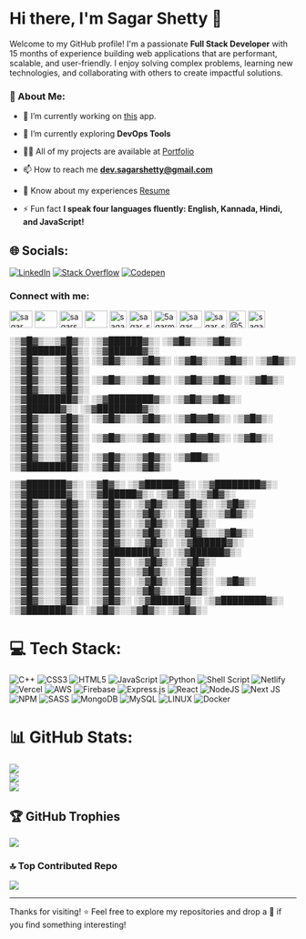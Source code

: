 # Hi there, I'm Sagar Shetty 👋

Welcome to my GitHub profile! I'm a passionate **Full Stack Developer** with 15 months of experience building web applications that are performant, scalable, and user-friendly. I enjoy solving complex problems, learning new technologies, and collaborating with others to create impactful solutions.

### 💫 About Me:

- 🔭 I’m currently working on [this](https://github.com/Sagar-Shetty21/SaveTrackr) app.

- 🌱 I’m currently exploring **DevOps Tools**

- 👨‍💻 All of my projects are available at [Portfolio](https://sagarshetty.netlify.app/)

- 📫 How to reach me **dev.sagarshetty@gmail.com**

- 📄 Know about my experiences [Resume](https://sagarshetty.netlify.app/assets/resume.pdf)

- ⚡ Fun fact **I speak four languages fluently: English, Kannada, Hindi, and JavaScript!**

## 🌐 Socials:
[![LinkedIn](https://img.shields.io/badge/LinkedIn-%230077B5.svg?logo=linkedin&logoColor=white)](https://linkedin.com/in/sagarshetty21) [![Stack Overflow](https://img.shields.io/badge/-Stackoverflow-FE7A16?logo=stack-overflow&logoColor=white)](https://stackoverflow.com/users/sagar-shetty) [![Codepen](https://img.shields.io/badge/Codepen-000000?style=for-the-badge&logo=codepen&logoColor=white)](https://codepen.io/sagar__shetty)

<h3 align="left">Connect with me:</h3>
<p align="left">
<a href="https://codepen.io/sagar__shetty" target="blank"><img align="center" src="https://www.svgrepo.com/show/448217/codepen.svg" alt="sagar__shetty" height="30" width="40" /></a>
<a href="https://dev.to/sagarshetty21" target="blank"><img align="center" src="https://cdn.worldvectorlogo.com/logos/devto.svg" height="30" width="40" /></a>
<a href="https://linkedin.com/in/sagarshetty21" target="blank"><img align="center" src="https://www.svgrepo.com/show/448234/linkedin.svg" alt="sagarshetty21" height="30" width="40" /></a>
<a href="https://stackoverflow.com/users/14431121/sagar-shetty" target="blank"><img align="center" src="https://www.svgrepo.com/show/452105/stack-overflow.svg" height="30" width="40" /></a>
<a href="https://codesandbox.com/sagar-shetty21" target="blank"><img align="center" src="https://cdn4.iconfinder.com/data/icons/logos-brands-5/24/codesandbox-512.png" alt="sagar-shetty21" height="30" width="30" /></a>
<a href="https://www.codechef.com/users/sagar_shetty" target="blank"><img align="center" src="https://cdn.jsdelivr.net/npm/simple-icons@3.1.0/icons/codechef.svg" alt="sagar_shetty" height="30" width="40" /></a>
<a href="https://www.hackerrank.com/5agarm5hetty05" target="blank"><img align="center" src="https://cdn.worldvectorlogo.com/logos/hackerrank-4.svg" alt="5agarm5hetty05" height="30" width="40" /></a>
<a href="https://codeforces.com/profile/sagar__shetty" target="blank"><img align="center" src="https://art.npanuhin.me/SVG/Codeforces/Codeforces.colored.svg" alt="sagar__shetty" height="30" width="40" /></a>
<a href="https://www.leetcode.com/sagar_shetty_21" target="blank"><img align="center" src="https://cdn.iconscout.com/icon/free/png-512/free-leetcode-3521542-2944960.png?f=avif&w=256" alt="sagar_shetty_21" height="30" width="40" /></a>
<a href="https://www.hackerearth.com/@5agarm5hetty05" target="blank"><img align="center" src="https://icons.veryicon.com/png/o/brands/popular-brand-icon-simple-icons/hackerearth.png" alt="@5agarm5hetty05" height="30" width="30" /></a>
<a href="https://auth.geeksforgeeks.org/user/sagar_shetty" target="blank"><img align="center" src="https://img.icons8.com/?size=512&id=AbQBhN9v62Ob&format=png" alt="sagar_shetty" height="30" width="30" /></a>
</p>


░▒▓█▓▒░░▒▓█▓▒░  ░▒▓██████▓▒░  ░▒▓█▓▒░░▒▓█▓▒░ ░▒▓████████▓▒░        ░▒▓██████▓▒░                         
░▒▓█▓▒░░▒▓█▓▒░ ░▒▓█▓▒░░▒▓█▓▒░ ░▒▓█▓▒░░▒▓█▓▒░ ░▒▓█▓▒░              ░▒▓█▓▒░░▒▓█▓▒░                        
░▒▓█▓▒░░▒▓█▓▒░ ░▒▓█▓▒░░▒▓█▓▒░  ░▒▓█▓▒▒▓█▓▒░  ░▒▓█▓▒░              ░▒▓█▓▒░░▒▓█▓▒░                        
░▒▓████████▓▒░ ░▒▓████████▓▒░  ░▒▓█▓▒▒▓█▓▒░  ░▒▓██████▓▒░         ░▒▓████████▓▒░                        
░▒▓█▓▒░░▒▓█▓▒░ ░▒▓█▓▒░░▒▓█▓▒░   ░▒▓█▓▓█▓▒░   ░▒▓█▓▒░              ░▒▓█▓▒░░▒▓█▓▒░                        
░▒▓█▓▒░░▒▓█▓▒░ ░▒▓█▓▒░░▒▓█▓▒░   ░▒▓█▓▓█▓▒░   ░▒▓█▓▒░              ░▒▓█▓▒░░▒▓█▓▒░                        
░▒▓█▓▒░░▒▓█▓▒░ ░▒▓█▓▒░░▒▓█▓▒░    ░▒▓██▓▒░    ░▒▓████████▓▒░       ░▒▓█▓▒░░▒▓█▓▒░                        
                                                                                                        
                                                                                                        
░▒▓███████▓▒░  ░▒▓█▓▒░  ░▒▓██████▓▒░  ░▒▓████████▓▒░       ░▒▓███████▓▒░   ░▒▓██████▓▒░  ░▒▓█▓▒░░▒▓█▓▒░ 
░▒▓█▓▒░░▒▓█▓▒░ ░▒▓█▓▒░ ░▒▓█▓▒░░▒▓█▓▒░ ░▒▓█▓▒░              ░▒▓█▓▒░░▒▓█▓▒░ ░▒▓█▓▒░░▒▓█▓▒░ ░▒▓█▓▒░░▒▓█▓▒░ 
░▒▓█▓▒░░▒▓█▓▒░ ░▒▓█▓▒░ ░▒▓█▓▒░        ░▒▓█▓▒░              ░▒▓█▓▒░░▒▓█▓▒░ ░▒▓█▓▒░░▒▓█▓▒░ ░▒▓█▓▒░░▒▓█▓▒░ 
░▒▓█▓▒░░▒▓█▓▒░ ░▒▓█▓▒░ ░▒▓█▓▒░        ░▒▓██████▓▒░         ░▒▓█▓▒░░▒▓█▓▒░ ░▒▓████████▓▒░  ░▒▓██████▓▒░  
░▒▓█▓▒░░▒▓█▓▒░ ░▒▓█▓▒░ ░▒▓█▓▒░        ░▒▓█▓▒░              ░▒▓█▓▒░░▒▓█▓▒░ ░▒▓█▓▒░░▒▓█▓▒░    ░▒▓█▓▒░     
░▒▓█▓▒░░▒▓█▓▒░ ░▒▓█▓▒░ ░▒▓█▓▒░░▒▓█▓▒░ ░▒▓█▓▒░              ░▒▓█▓▒░░▒▓█▓▒░ ░▒▓█▓▒░░▒▓█▓▒░    ░▒▓█▓▒░     
░▒▓█▓▒░░▒▓█▓▒░ ░▒▓█▓▒░  ░▒▓██████▓▒░  ░▒▓████████▓▒░       ░▒▓███████▓▒░  ░▒▓█▓▒░░▒▓█▓▒░    ░▒▓█▓▒░     
                                                                                                        
                                                                                                        

# 💻 Tech Stack:
![C++](https://img.shields.io/badge/c++-%2300599C.svg?style=for-the-badge&logo=c%2B%2B&logoColor=white) ![CSS3](https://img.shields.io/badge/css3-%231572B6.svg?style=for-the-badge&logo=css3&logoColor=white) ![HTML5](https://img.shields.io/badge/html5-%23E34F26.svg?style=for-the-badge&logo=html5&logoColor=white) ![JavaScript](https://img.shields.io/badge/javascript-%23323330.svg?style=for-the-badge&logo=javascript&logoColor=%23F7DF1E) ![Python](https://img.shields.io/badge/python-3670A0?style=for-the-badge&logo=python&logoColor=ffdd54) ![Shell Script](https://img.shields.io/badge/shell_script-%23121011.svg?style=for-the-badge&logo=gnu-bash&logoColor=white) ![Netlify](https://img.shields.io/badge/netlify-%23000000.svg?style=for-the-badge&logo=netlify&logoColor=#00C7B7) ![Vercel](https://img.shields.io/badge/vercel-%23000000.svg?style=for-the-badge&logo=vercel&logoColor=white) ![AWS](https://img.shields.io/badge/AWS-%23FF9900.svg?style=for-the-badge&logo=amazon-aws&logoColor=white) ![Firebase](https://img.shields.io/badge/firebase-%23039BE5.svg?style=for-the-badge&logo=firebase) ![Express.js](https://img.shields.io/badge/express.js-%23404d59.svg?style=for-the-badge&logo=express&logoColor=%2361DAFB) ![React](https://img.shields.io/badge/react-%2320232a.svg?style=for-the-badge&logo=react&logoColor=%2361DAFB) ![NodeJS](https://img.shields.io/badge/node.js-6DA55F?style=for-the-badge&logo=node.js&logoColor=white) ![Next JS](https://img.shields.io/badge/Next-black?style=for-the-badge&logo=next.js&logoColor=white) ![NPM](https://img.shields.io/badge/NPM-%23000000.svg?style=for-the-badge&logo=npm&logoColor=white) ![SASS](https://img.shields.io/badge/SASS-hotpink.svg?style=for-the-badge&logo=SASS&logoColor=white) ![MongoDB](https://img.shields.io/badge/MongoDB-%234ea94b.svg?style=for-the-badge&logo=mongodb&logoColor=white) ![MySQL](https://img.shields.io/badge/mysql-%2300f.svg?style=for-the-badge&logo=mysql&logoColor=white) ![LINUX](https://img.shields.io/badge/Linux-FCC624?style=for-the-badge&logo=linux&logoColor=black) ![Docker](https://img.shields.io/badge/docker-%230db7ed.svg?style=for-the-badge&logo=docker&logoColor=white)
# 📊 GitHub Stats:
![](https://github-readme-stats.vercel.app/api?username=sagar-shetty21&theme=blue-green&hide_border=false&include_all_commits=true&count_private=true)<br/>
![](https://github-readme-streak-stats.herokuapp.com/?user=sagar-shetty21&theme=blue-green&hide_border=false)<br/>
![](https://github-readme-stats.vercel.app/api/top-langs/?username=sagar-shetty21&theme=blue-green&hide_border=false&include_all_commits=true&count_private=true&layout=compact)

## 🏆 GitHub Trophies
![](https://github-profile-trophy.vercel.app/?username=sagar-shetty21&theme=radical&no-frame=false&no-bg=true&margin-w=4)

### 🔝 Top Contributed Repo
![](https://github-contributor-stats.vercel.app/api?username=sagar-shetty21&limit=5&theme=dark&combine_all_yearly_contributions=true)

---

Thanks for visiting! ⭐️ Feel free to explore my repositories and drop a 🌟 if you find something interesting!
